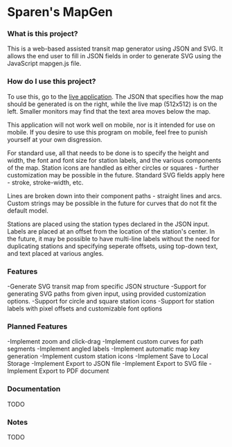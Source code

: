 # Sparen's MapGen

### What is this project?

This is a web-based assisted transit map generator using JSON and SVG. It allows the end user to fill in JSON fields in order to generate SVG using the JavaScript mapgen.js file.

### How do I use this project?

To use this, go to the [live application](https://sparen.github.io/Sparen-MapGen/). The JSON that specifies how the map should be generated is on the right, while the live map (512x512) is on the left. Smaller monitors may find that the text area moves below the map. 

This application will not work well on mobile, nor is it intended for use on mobile. If you desire to use this program on mobile, feel free to punish yourself at your own disgression.

For standard use, all that needs to be done is to specify the height and width, the font and font size for station labels, and the various components of the map. Station icons are handled as either circles or squares - further customization may be possible in the future. Standard SVG fields apply here - stroke, stroke-width, etc. 

Lines are broken down into their component paths - straight lines and arcs. Custom strings may be possible in the future for curves that do not fit the default model.

Stations are placed using the station types declared in the JSON input. Labels are placed at an offset from the location of the station's center. In the future, it may be possible to have multi-line labels without the need for duplicating stations and specifying seperate offsets, using top-down text, and text placed at various angles.

### Features

-Generate SVG transit map from specific JSON structure
-Support for generating SVG paths from given input, using provided customization options.
-Support for circle and square station icons
-Support for station labels with pixel offsets and customizable font options

### Planned Features

-Implement zoom and click-drag
-Implement custom curves for path segments
-Implement angled labels
-Implement automatic map key generation
-Implement custom station icons
-Implement Save to Local Storage
-Implement Export to JSON file
-Implement Export to SVG file
-Implement Export to PDF document

### Documentation

TODO

### Notes

TODO

